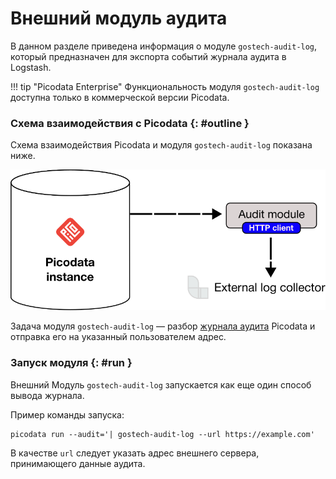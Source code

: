 # Внешний модуль аудита

В данном разделе приведена информация о модуле `gostech-audit-log`,
который предназначен для экспорта событий журнала аудита в Logstash.

!!! tip "Picodata Enterprise"
    Функциональность модуля `gostech-audit-log` доступна только в
    коммерческой версии Picodata.

### Схема взаимодействия с Picodata {: #outline }

Схема взаимодействия Picodata и модуля `gostech-audit-log` показана
ниже.

![](../images/gostech_audit_log.svg)

Задача модуля `gostech-audit-log` — разбор [журнала
аудита](../admin/audit_log.md) Picodata и отправка его на указанный
пользователем адрес.

### Запуск модуля {: #run }

Внешний Модуль `gostech-audit-log` запускается как еще один способ
вывода журнала.

Пример команды запуска:

```shell
picodata run --audit='| gostech-audit-log --url https://example.com'
```

В качестве `url` следует указать адрес внешнего сервера, принимающего
данные аудита.
